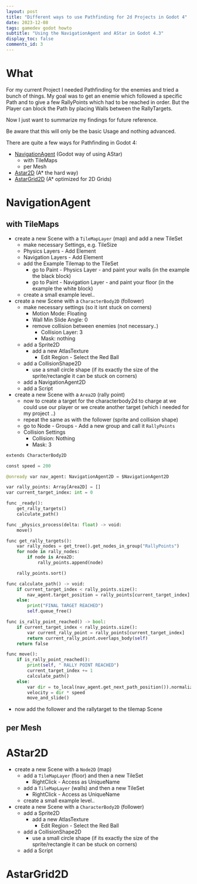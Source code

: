 ```yaml
---
layout: post
title: "Different ways to use Pathfinding for 2d Projects in Godot 4"
date: 2023-12-08
tags: gamedev godot howto
subtitle: "Using the NavigationAgent and AStar in Godot 4.3"
display_toc: false
comments_id: 3
---
```


# What

For my current Project I needed Pathfinding for the enemies and tried a bunch of things. My goal was to get an enemie which followed a specific Path and to give a few RallyPoints which had to be reached in order. But the Player can block the Path by placing Walls between the RallyTargets.

Now I just want to summarize my findings for future reference.

Be aware that this will only be the basic Usage and nothing advanced.

There are quite a few ways for Pathfinding in Godot 4:

- [NavigationAgent](https://docs.godotengine.org/en/stable/tutorials/navigation/navigation_using_navigationagents.html) (Godot way of using AStar)
  - with TileMaps
  - per Mesh
- [Astar2D](https://docs.godotengine.org/en/stable/classes/class_astar2d.html) (A\* the hard way)
- [AstarGrid2D](https://docs.godotengine.org/en/stable/classes/class_astargrid2d.html) (A\* optimized for 2D Grids)

# NavigationAgent

## with TileMaps

- create a new Scene with a `TileMapLayer` (map) and add a new TileSet
  - make necessary Settings, e.g. TileSize
  - Physics Layers - Add Element
  - Navigation Layers - Add Element
  - add the Example Tilemap to the TileSet
    - go to Paint - Physics Layer - and paint your walls (in the example the black block)
    - go to Paint - Navigation Layer - and paint your floor (in the example the white block)
  - create a small example level..
- create a new Scene with a `CharacterBody2D` (follower)
  - make necessary settings (so it isnt stuck on corners)
    - Motion Mode: Floating
    - Wall Min Slide Angle: 0
    - remove collision between enemies (not necessary..)
      - Collision Layer: 3
      - Mask: nothing
  - add a Sprite2D
    - add a new AtlasTexture
      - Edit Region - Select the Red Ball
  - add a CollisionShape2D
    - use a small circle shape (if its exactly the size of the sprite/rectangle it can be stuck on corners)
  - add a NavigationAgent2D
  - add a Script
- create a new Scene with a `Area2D` (rally point)
  - now to create a target for the characterbody2d to charge at we could use our player or we create another target (which i needed for my project ..)
  - repeat the same as with the follower (sprite and collision shape)
  - go to Node - Groups - Add a new group and call it `RallyPoints`
  - Collision Settings
    - Collision: Nothing
    - Mask: 3

```python
extends CharacterBody2D

const speed = 200

@onready var nav_agent: NavigationAgent2D = $NavigationAgent2D

var rally_points: Array[Area2D] = []
var current_target_index: int = 0

func _ready():
    get_rally_targets()
    calculate_path()

func _physics_process(delta: float) -> void:
    move()

func get_rally_targets():
    var rally_nodes = get_tree().get_nodes_in_group("RallyPoints")
    for node in rally_nodes:
        if node is Area2D:
            rally_points.append(node)

    rally_points.sort()

func calculate_path() -> void:
    if current_target_index < rally_points.size():
        nav_agent.target_position = rally_points[current_target_index].global_position
    else:
        print("FINAL TARGET REACHED")
        self.queue_free()

func is_rally_point_reached() -> bool:
    if current_target_index < rally_points.size():
        var current_rally_point = rally_points[current_target_index]
        return current_rally_point.overlaps_body(self)
    return false

func move():
    if is_rally_point_reached():
        print(self, " RALLY POINT REACHED")
        current_target_index += 1
        calculate_path()
    else:
        var dir = to_local(nav_agent.get_next_path_position()).normalized()
        velocity = dir * speed
        move_and_slide()


```

- now add the follower and the rallytarget to the tilemap Scene

## per Mesh

# AStar2D

- create a new Scene with a `Node2D` (map)
  - add a `TileMapLayer` (floor) and then a new TileSet
    - RightClick - Access as UniqueName
  - add a `TileMapLayer` (walls) and then a new TileSet
    - RightClick - Access as UniqueName
  - create a small example level..
- create a new Scene with a `CharacterBody2D` (follower)
  - add a Sprite2D
    - add a new AtlasTexture
      - Edit Region - Select the Red Ball
  - add a CollisionShape2D
    - use a small circle shape (if its exactly the size of the sprite/rectangle it can be stuck on corners)
  - add a Script

# AstarGrid2D
